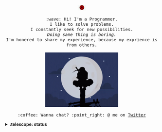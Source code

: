 <p align="center">
  <img src="https://github.com/jassim-jasmin/jassim-jasmin/blob/master/gif/sharingan.gif" width="27px">
  <br><br>
  <samp>
    :wave: Hi! I'm a Programmer.
    <br>I like to solve problems.
    <br>I constantly seek for new possibilities.
      <br><em>Doing same thing is boring.</em>
    <br>I'm honered to share my experience, because my exprience is from others.<br><br>
    <img src="https://github.com/jassim-jasmin/jassim-jasmin/blob/master/gif/red_white_moon.gif" width="240px" align="center">
    <br><br>:coffee: Wanna chat? :point_right: @ me on <a href="https://twitter.com/jassim_jasmin">Twitter</a>
  </samp>
</p>

<details>
  <summary><b>:telescope: status</b></summary>
  - 🔭 I’m currently working on NLP<br>
  - 🌱 I’m currently learning ML
</details>

<!--
**jassim-jasmin/jassim-jasmin** is a ✨ _special_ ✨ repository because its `README.md` (this file) appears on your GitHub profile.

Here are some ideas to get you started:

- 🔭 I’m currently working on ...
- 🌱 I’m currently learning ...
- 👯 I’m looking to collaborate on ...
- 🤔 I’m looking for help with ...
- 💬 Ask me about ...
- 📫 How to reach me: ...
- 😄 Pronouns: ...
- ⚡ Fun fact: ...
-->
